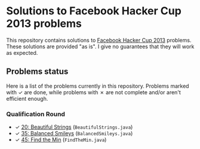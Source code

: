 # Solutions to Facebook Hacker Cup 2013 problems

This repository contains solutions to [Facebook Hacker Cup 2013][1] problems. These solutions are provided "as is". I give no guarantees that they will work as expected.

## Problems status

Here is a list of the problems currently in this repository. Problems marked with ✓ are done, while problems with ✗ are not complete and/or aren't efficient enough.

### Qualification Round

* ✓ [20: Beautiful Strings][qual1] (`BeautifulStrings.java`)
* ✓ [35: Balanced Smileys][qual2] (`BalancedSmileys.java`)
* ✓ [45: Find the Min][qual3] (`FindTheMin.java`)

[1]: https://www.facebook.com/hackercup
[qual1]: https://www.facebook.com/hackercup/problems.php?pid=475986555798659&round=185564241586420
[qual2]: https://www.facebook.com/hackercup/problems.php?pid=403525256396727&round=185564241586420
[qual3]: https://www.facebook.com/hackercup/problems.php?pid=494433657264959&round=185564241586420